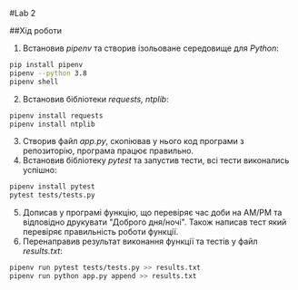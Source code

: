 #Lab 2

##Хід роботи
1. Встановив *pipenv* та створив ізольоване середовище для *Python*:
```bash
pip install pipenv
pipenv --python 3.8
pipenv shell
```
2. Встановив бібліотеки *requests, ntplib*:
```bash
pipenv install requests
pipenv install ntplib
```
3. Створив файл *app.py*, скопіював у нього код програми з репозиторію, програма працює правильно.
4. Встановив бібліотеку *pytest* та запустив тести, всі тести виконались успішно:
```bash
pipenv install pytest
pytest tests/tests.py
```
5. Дописав у програмі функцію, що перевіряє час доби на AM/PM та відповідно друкувати "Доброго дня/ночі". Також написав тест який перевіряє правильність роботи функції.
6. Перенаправив результат виконання функції та тестів у файл *results.txt*:
```bash
pipenv run pytest tests/tests.py >> results.txt
pipenv run python app.py append >> results.txt
```

